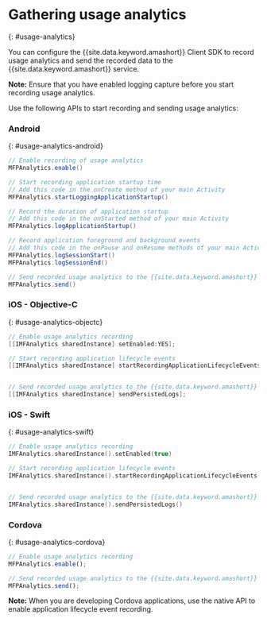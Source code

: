 # Gathering usage analytics
{: #usage-analytics}

You can configure the {{site.data.keyword.amashort}} Client SDK to record usage analytics and send the recorded data to the {{site.data.keyword.amashort}} service.

**Note:** Ensure that you have enabled logging capture before you start recording usage analytics.

Use the following APIs to start recording and sending usage analytics:

### Android
{: #usage-analytics-android}

```Java
// Enable recording of usage analytics
MFPAnalytics.enable()

// Start recording application startup time
// Add this code in the onCreate method of your main Activity
MFPAnalytics.startLoggingApplicationStartup()

// Record the duration of application startup
// Add this code in the onStarted method of your main Activity
MFPAnalytics.logApplicationStartup()

// Record application foreground and background events
// Add this code in the onPause and onResume methods of your main Activity
MFPAnalytics.logSessionStart()
MFPAnalytics.logSessionEnd()

// Send recorded usage analytics to the {{site.data.keyword.amashort}} Service
MFPAnalytics.send()
```

### iOS - Objective-C
{: #usage-analytics-objectc}

```Objective-C
// Enable usage analytics recording
[[IMFAnalytics sharedInstance] setEnabled:YES];

// Start recording application lifecycle events
[[IMFAnalytics sharedInstance] startRecordingApplicationLifecycleEvents];


// Send recorded usage analytics to the {{site.data.keyword.amashort}} Service
[[IMFAnalytics sharedInstance] sendPersistedLogs];
```

### iOS - Swift
{: #usage-analytics-swift}

```Swift
// Enable usage analytics recording
IMFAnalytics.sharedInstance().setEnabled(true)

// Start recording application lifecycle events
IMFAnalytics.sharedInstance().startRecordingApplicationLifecycleEvents()


// Send recorded usage analytics to the {{site.data.keyword.amashort}} Service
IMFAnalytics.sharedInstance().sendPersistedLogs()
```

### Cordova
{: #usage-analytics-cordova}

```JavaScript
// Enable usage analytics recording
MFPAnalytics.enable();

// Send recorded usage analytics to the {{site.data.keyword.amashort}} Service
MFPAnalytics.send();
```
**Note:** When you are developing Cordova applications, use the native API to enable application lifecycle event recording.
